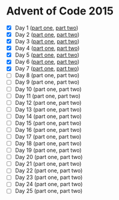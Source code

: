 # Advent of Code 2015

- [x] Day 1 ([part one](./d1p1.cpp), [part two](./d1p2.cpp))
- [x] Day 2 ([part one](./d2p1.cpp), [part two](./d2p2.cpp))
- [x] Day 3 ([part one](./d3p1.cpp), [part two](./d3p2.cpp))
- [x] Day 4 ([part one](./d4p1.cpp), [part two](./d4p2.cpp))
- [x] Day 5 ([part one](./d5p1.cpp), [part two](./d5p2.cpp))
- [x] Day 6 ([part one](./d6p1.cpp), [part two](./d6p2.cpp))
- [x] Day 7 ([part one](./d7p1.cpp), [part two](./d7p2.cpp))
- [ ] Day 8 (part one, part two)
- [ ] Day 9 (part one, part two)
- [ ] Day 10 (part one, part two)
- [ ] Day 11 (part one, part two)
- [ ] Day 12 (part one, part two)
- [ ] Day 13 (part one, part two)
- [ ] Day 14 (part one, part two)
- [ ] Day 15 (part one, part two)
- [ ] Day 16 (part one, part two)
- [ ] Day 17 (part one, part two)
- [ ] Day 18 (part one, part two)
- [ ] Day 19 (part one, part two)
- [ ] Day 20 (part one, part two)
- [ ] Day 21 (part one, part two)
- [ ] Day 22 (part one, part two)
- [ ] Day 23 (part one, part two)
- [ ] Day 24 (part one, part two)
- [ ] Day 25 (part one, part two)
